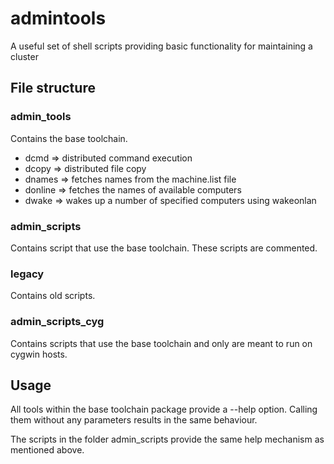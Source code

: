 admintools
==========

A useful set of shell scripts providing basic functionality for maintaining a cluster

## File structure

### admin_tools

Contains the base toolchain.

* dcmd => distributed command execution
* dcopy => distributed file copy
* dnames => fetches names from the machine.list file
* donline => fetches the names of available computers 
* dwake => wakes up a number of specified computers using wakeonlan

### admin_scripts

Contains script that use the base toolchain. These scripts are commented.

### legacy

Contains old scripts.

### admin_scripts_cyg

Contains scripts that use the base toolchain and only are meant to
run on cygwin hosts.

## Usage

All tools within the base toolchain package provide a --help option.
Calling them without any parameters results in the same behaviour.

The scripts in the folder admin_scripts provide the same help mechanism
as mentioned above.
